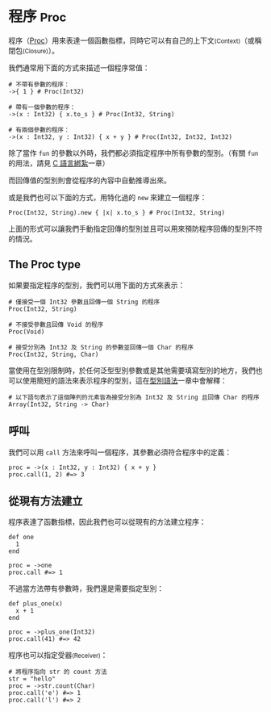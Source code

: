 # 程序 <small>Proc</small>

程序（[Proc](http://crystal-lang.org/api/Proc.html)）用來表達一個函數指標，同時它可以有自己的上下文<small>(Context)</small>（或稱閉包<small>(Closure)</small>）。 

我們通常用下面的方式來描述一個程序常值：

```crystal
# 不帶有參數的程序：
->{ 1 } # Proc(Int32)

# 帶有一個參數的程序：
->(x : Int32) { x.to_s } # Proc(Int32, String)

# 有兩個參數的程序：
->(x : Int32, y : Int32) { x + y } # Proc(Int32, Int32, Int32)
```

除了當作 `fun` 的參數以外時，我們都必須指定程序中所有參數的型別。（有關 `fun` 的用法，請見 [C 語言綁紮](../c_bindings/README.md)一章）

而回傳值的型別則會從程序的內容中自動推導出來。

或是我們也可以下面的方式，用特化過的 `new` 來建立一個程序：

```crystal
Proc(Int32, String).new { |x| x.to_s } # Proc(Int32, String)
```

上面的形式可以讓我們手動指定回傳的型別並且可以用來預防程序回傳的型別不符的情況。

## The Proc type

如果要指定程序的型別，我們可以用下面的方式來表示：

```crystal
# 僅接受一個 Int32 參數且回傳一個 String 的程序
Proc(Int32, String)

# 不接受參數且回傳 Void 的程序
Proc(Void)

# 接受分別為 Int32 及 String 的參數並回傳一個 Char 的程序
Proc(Int32, String, Char)
```

當使用在型別限制時，於任何泛型型別參數或是其他需要填寫型別的地方，我們也可以使用簡短的語法來表示程序的型別，這在[型別語法](../type_grammar.md)一章中會解釋：

```crystal
# 以下語句表示了這個陣列的元素皆為接受分別為 Int32 及 String 且回傳 Char 的程序
Array(Int32, String -> Char)
```

## 呼叫

我們可以用 `call` 方法來呼叫一個程序，其參數必須符合程序中的定義：

```crystal
proc = ->(x : Int32, y : Int32) { x + y }
proc.call(1, 2) #=> 3
```

## 從現有方法建立

程序表達了函數指標，因此我們也可以從現有的方法建立程序：

```crystal
def one
  1
end

proc = ->one
proc.call #=> 1
```

不過當方法帶有參數時，我們還是需要指定型別：

```crystal
def plus_one(x)
  x + 1
end

proc = ->plus_one(Int32)
proc.call(41) #=> 42
```

程序也可以指定受器<small>(Receiver)</small>：

```crystal
# 將程序指向 str 的 count 方法
str = "hello"
proc = ->str.count(Char)
proc.call('e') #=> 1
proc.call('l') #=> 2
```
